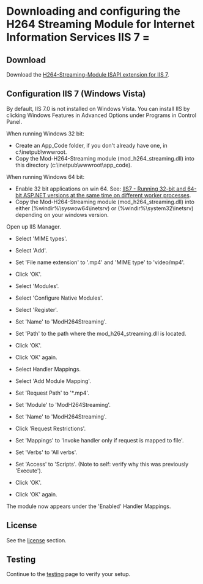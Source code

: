 # Downloading and configuring the H264 Streaming Module for Internet Information Services IIS 7 =

## Download

Download the
[H264-Streaming-Module ISAPI extension for IIS 7](https://github.com/code-shop-com/h264/blob/main/download/iis7_mod_h264_streaming-2.2.7.zip).

## Configuration IIS 7 (Windows Vista)

By default, IIS 7.0 is not installed on Windows Vista. You can install IIS by
clicking Windows Features in Advanced Options under Programs in Control Panel. 

When running Windows 32 bit: 

  - Create an App_Code folder, if you don't already have one, in
    c:\inetpub\wwwroot.
  - Copy the Mod-H264-Streaming module (mod_h264_streaming.dll) into this
    directory (c:\inetpub\wwwroot\app_code).

When running Windows 64 bit: 

  - Enable 32 bit applications on win 64. See: [IIS7 - Running 32-bit and 64-bit ASP.NET versions at the same time on different worker processes](http://blogs.msdn.com/rakkimk/archive/2007/11/03/iis7-running-32-bit-and-64-bit-asp-net-versions-at-the-same-time-on-different-worker-processes.aspx).
  - Copy the Mod-H264-Streaming module (mod_h264_streaming.dll) into either
    (%windir%\syswow64\inetsrv) or (%windir%\system32\inetsrv) depending on your windows version.

Open up IIS Manager.

  - Select 'MIME types'.
  - Select 'Add'.
  - Set 'File name extension' to '.mp4' and 'MIME type' to 'video/mp4'.
  - Click 'OK'.

  - Select 'Modules'.
  - Select 'Configure Native Modules'.
  - Select 'Register'.
  - Set 'Name' to 'ModH264Streaming'.
  - Set 'Path' to the path where the mod_h264_streaming.dll is located.
  - Click 'OK'.
  - Click 'OK' again.

  - Select Handler Mappings.
  - Select 'Add Module Mapping'.
  - Set 'Request Path' to '*.mp4'.
  - Set 'Module' to 'ModH264Streaming'.
  - Set 'Name' to 'ModH264Streaming'.
  - Click 'Request Restrictions'.
  - Set 'Mappings' to 'Invoke handler only if request is mapped to file'.
  - Set 'Verbs' to 'All verbs'.
  - Set 'Access' to 'Scripts'. (Note to self: verify why this was previously
    'Execute').
  - Click 'OK'.
  - Click 'OK' again.

The module now appears under the 'Enabled' Handler Mappings.

## License

See the [license](../license.md) section.

## Testing

Continue to the [testing](testing.md) page to verify your setup.

